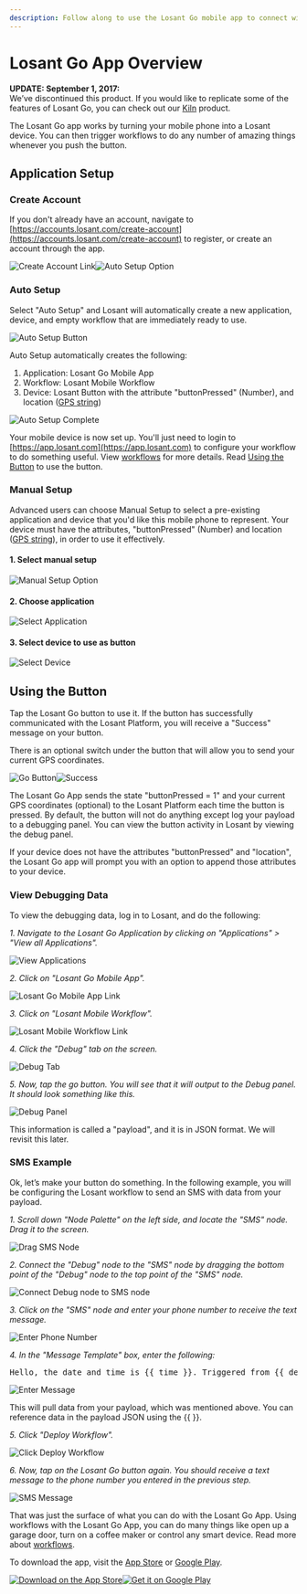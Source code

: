 ```yaml
---
description: Follow along to use the Losant Go mobile app to connect with your Losant Application.
---
```


# Losant Go App Overview

**UPDATE: September 1, 2017:**  
We’ve discontinued this product. If you would like to replicate some of the features of Losant Go, you can check out our [Kiln](https://www.losant.com/iot-platform/kiln-iot-custom-experiences) product.

The Losant Go app works by turning your mobile phone into a Losant device. You can then trigger workflows to do any number of amazing things whenever you push the button.

## Application Setup

### Create Account

If you don't already have an account, navigate to [https://accounts.losant.com/create-account](https://accounts.losant.com/create-account) to register, or create an account through the app.

<div class="slim-image-container"><img src="/images/losant-go/sign-up-link.png" alt="Create Account Link" title="Create Account Link" /><img src="/images/losant-go/sign-up-screen.png" alt="Auto Setup Option" title="Auto Setup Option" /></div>

### Auto Setup

Select "Auto Setup" and Losant will automatically create a new application, device, and empty workflow that are immediately ready to use.

<div class="slim-image-container"><img src="/images/losant-go/auto-setup-button.png" alt="Auto Setup Button" title="Auto Setup Button" /></div>

Auto Setup automatically creates the following:

1. Application: Losant Go Mobile App
1. Workflow: Losant Mobile Workflow
1. Device: Losant Button with the attribute "buttonPressed" (Number), and location ([GPS string](/devices/state/#gps-attributes))

<div class="slim-image-container"><img src="/images/losant-go/auto-setup-complete.png" alt="Auto Setup Complete" title="Auto Setup Complete" /></div>

Your mobile device is now set up. You'll just need to login to [https://app.losant.com](https://app.losant.com) to configure your workflow to do something useful. View [workflows](/workflows/overview/) for more details. Read [Using the Button](#using-the-button) to use the button.

### Manual Setup

Advanced users can choose Manual Setup to select a pre-existing application and device that you'd like this mobile phone to represent. Your device must have the attributes, "buttonPressed" (Number) and location ([GPS string](/devices/state/#gps-attributes)), in order to use it effectively.

#### 1. Select manual setup

<div class="slim-image-container"><img src="/images/losant-go/manual-setup-link.png" alt="Manual Setup Option" title="Manual Setup Option" /></div>

#### 2. Choose application

<div class="slim-image-container"><img src="/images/losant-go/select-application.png" alt="Select Application" title="Select Application" /></div>

#### 3. Select device to use as button

<div class="slim-image-container"><img src="/images/losant-go/select-device.png" alt="Select Device" title="Select Device" /></div>

## Using the Button

Tap the Losant Go button to use it. If the button has successfully communicated with the Losant Platform, you will receive a "Success" message on your button.

There is an optional switch under the button that will allow you to send your current GPS coordinates.

<div class="slim-image-container"><img src="/images/losant-go/go-button.png" alt="Go Button" title="Go Button" /><img src="/images/losant-go/go-button-success.png" alt="Success" title="Success" /></div>

The Losant Go App sends the state "buttonPressed = 1" and your current GPS coordinates (optional) to the Losant Platform each time the button is pressed. By default, the button will not do anything except log your payload to a debugging panel. You can view the button activity in Losant by viewing the debug panel.

If your device does not have the attributes "buttonPressed" and "location", the Losant Go app will prompt you with an option to append those attributes to your device.

### View Debugging Data

To view the debugging data, log in to Losant, and do the following:

*1. Navigate to the Losant Go Application by clicking on "Applications" > "View all Applications".*

![View Applications](/images/losant-go/view-applications.png "View Applications")

*2. Click on "Losant Go Mobile App".*

![Losant Go Mobile App Link](/images/losant-go/losant-go-app-link.png "Losant Go Mobile App Link")

*3. Click on "Losant Mobile Workflow".*

![Losant Mobile Workflow Link](/images/losant-go/losant-mobile-workflow-link.png "Losant Mobile Workflow Link")

*4. Click the "Debug" tab on the screen.*

![Debug Tab](/images/losant-go/debug-tab.png "Debug Tab")

*5. Now, tap the go button. You will see that it will output to the Debug panel. It should look something like this.*

![Debug Panel](/images/losant-go/debug-panel.png "Debug Panel")

This information is called a "payload", and it is in JSON format. We will revisit this later.

### SMS Example

Ok, let’s make your button do something. In the following example, you will be configuring the Losant workflow to send an SMS with data from your payload.

*1. Scroll down "Node Palette" on the left side, and locate the "SMS" node. Drag it to the screen.*

![Drag SMS Node](/images/losant-go/drag-sms-node.png "Drag SMS Node")

*2. Connect the "Debug" node to the "SMS" node by dragging the bottom point of the "Debug" node to the top point of the "SMS" node.*

![Connect Debug node to SMS node](/images/losant-go/connect-debug-sms.png "Connect Debug node to SMS node")

*3. Click on the "SMS" node and enter your phone number to receive the text message.*

![Enter Phone Number](/images/losant-go/enter-phone-number.png "Enter Phone Number")

*4. In the "Message Template" box, enter the following:*

<pre>Hello, the date and time is {{ time }}. Triggered from {{ deviceName }} at http://maps.google.com?q={{ data.location }}</pre>

![Enter Message](/images/losant-go/enter-message.png "Enter Message")

This will pull data from your payload, which was mentioned above. You can reference data in the payload JSON using the {{ }}.

*5. Click "Deploy Workflow".*

![Click Deploy Workflow](/images/losant-go/deploy-workflow.png "Click Deploy Workflow")

*6. Now, tap on the Losant Go button again. You should receive a text message to the phone number you entered in the previous step.*

<div class="slim-image-container"><img src="/images/losant-go/sms-message.png" alt="SMS Message" title="SMS Message" /></div>

That was just the surface of what you can do with the Losant Go App. Using workflows with the Losant Go App, you can do many things like open up a garage door, turn on a coffee maker or control any smart device. Read more about [workflows](/workflows/overview/).

To download the app, visit the [App Store](https://itunes.apple.com/us/app/losant-go/id1112244753?mt=8
) or [Google Play](https://play.google.com/store/apps/details?id=com.losant.goapp).

<div class="badge-image-container"><a href="https://itunes.apple.com/us/app/losant-go/id1112244753?mt=8"><img src="/images/losant-go/app-store-badge.png" alt="Download on the App Store" title="Download on the App Store" /></a><a href="https://play.google.com/store/apps/details?id=com.losant.goapp&hl=en"><img src="/images/losant-go/google-play-badge.png" alt="Get it on Google Play" title="Get it on Google Play" /></a></div>
